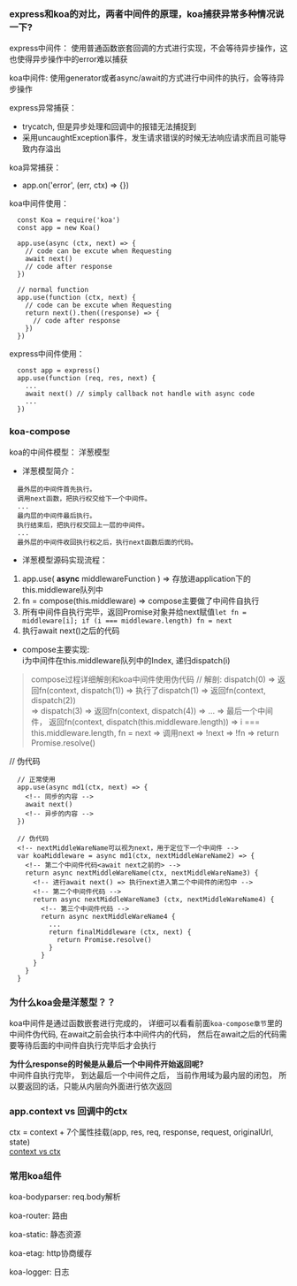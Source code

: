 ### express和koa的对比，两者中间件的原理，koa捕获异常多种情况说一下?
express中间件： 使用普通函数嵌套回调的方式进行实现，不会等待异步操作，这也使得异步操作中的error难以捕获

koa中间件: 使用generator或者async/await的方式进行中间件的执行，会等待异步操作

express异常捕获： 
- trycatch, 但是异步处理和回调中的报错无法捕捉到
- 采用uncaughtException事件，发生请求错误的时候无法响应请求而且可能导致内存溢出

koa异常捕获：
- app.on('error', (err, ctx) => {})

koa中间件使用： 
```
  const Koa = require('koa')
  const app = new Koa()

  app.use(async (ctx, next) => {
    // code can be excute when Requesting
    await next()
    // code after response
  })

  // normal function
  app.use(function (ctx, next) {
    // code can be excute when Requesting
    return next().then((response) => {
      // code after response
    })
  })
```

express中间件使用： 
```
  const app = express()
  app.use(function (req, res, next) {
    ...
    await next() // simply callback not handle with async code
    ...
  })
```

### koa-compose
koa的中间件模型： 洋葱模型  
- 洋葱模型简介： 
```
  最外层的中间件首先执行。
  调用next函数，把执行权交给下一个中间件。
  ...
  最内层的中间件最后执行。
  执行结束后，把执行权交回上一层的中间件。
  ...
  最外层的中间件收回执行权之后，执行next函数后面的代码。
```

- 洋葱模型源码实现流程：
1. app.use( **async** middlewareFunction ) => 存放进application下的this.middleware队列中  
2. fn = compose(this.middleware) => compose主要做了中间件自执行
3. 所有中间件自执行完毕，返回Promise对象并给next赋值`let fn = middleware[i]; if (i === middleware.length) fn = next`
4. 执行await next()之后的代码


- compose主要实现:  
i为中间件在this.middleware队列中的Index, 递归dispatch(i)

> compose过程详细解剖和koa中间件使用伪代码
// 解剖:
dispatch(0) => 返回fn(context, dispatch(1)) 
=> 执行了dispatch(1) => 返回fn(context, dispatch(2))  
=> dispatch(3) => 返回fn(context, dispatch(4))
=> ... => 最后一个中间件， 返回fn(context, dispatch(this.middleware.length))
=> i === this.middleware.length, fn = next => 调用next => !next => !fn => return Promise.resolve()

// 伪代码
```
  // 正常使用
  app.use(async md1(ctx, next) => {
    <!-- 同步的内容 -->
    await next()
    <!-- 异步的内容 -->
  })

  // 伪代码
  <!-- nextMiddleWareName可以视为next，用于定位下一个中间件 -->
  var koaMiddleware = async md1(ctx, nextMiddleWareName2) => {
    <!-- 第二个中间件代码<await next之前的> -->
    return async nextMiddleWareName(ctx, nextMiddleWareName3) {
      <!-- 进行await next() => 执行next进入第二个中间件的闭包中 -->
      <!-- 第二个中间件代码 -->
      return async nextMiddleWareName3 (ctx, nextMiddleWareName4) {
        <!-- 第三个中间件代码 -->
        return async nextMiddleWareName4 {
          ...
          return finalMiddleware (ctx, next) {
            return Promise.resolve()
          }
        }
      }
    }
  }
```

### 为什么koa会是洋葱型？？
koa中间件是通过函数嵌套进行完成的， 详细可以看看前面`koa-compose章节`里的中间件伪代码, 在await之前会执行本中间件内的代码， 然后在await之后的代码需要等待后面的中间件自执行完毕后才会执行

**为什么response的时候是从最后一个中间件开始返回呢?**  
中间件自执行完毕， 到达最后一个中间件之后， 当前作用域为最内层的闭包， 所以要返回的话，只能从内层向外面进行依次返回


### app.context vs 回调中的ctx
ctx = context + 7个属性挂载(app, res, req, response, request, originalUrl, state)  
[context vs ctx](./koa-js/context-ctx.js)

### 常用koa组件
koa-bodyparser: req.body解析

koa-router: 路由

koa-static: 静态资源

koa-etag: http协商缓存

koa-logger: 日志

